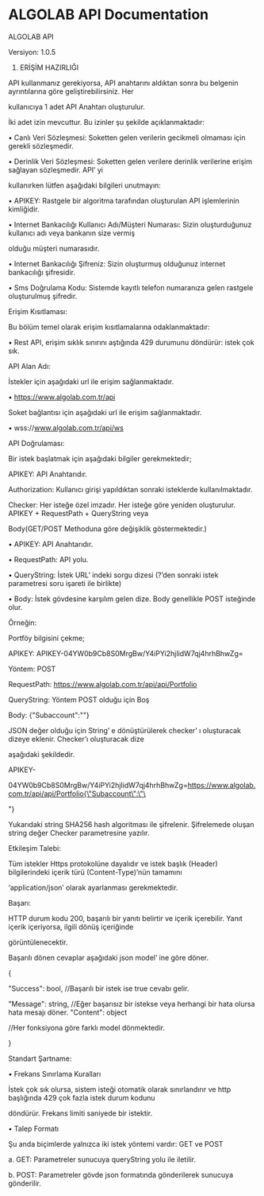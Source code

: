 # ALGOLAB API Documentation

ALGOLAB API 

Versiyon: 1.0.5 

1. ERİŞİM HAZIRLIĞI 

 

API kullanmanız gerekiyorsa, API anahtarını aldıktan sonra bu belgenin ayrıntılarına göre geliştirebilirsiniz. Her 

kullanıcıya 1 adet API Anahtarı oluşturulur. 

İki adet izin mevcuttur. Bu izinler şu şekilde açıklanmaktadır: 

• Canlı Veri Sözleşmesi: Soketten gelen verilerin gecikmeli olmaması için gerekli sözleşmedir. 

• Derinlik Veri Sözleşmesi: Soketten gelen verilere derinlik verilerine erişim sağlayan sözleşmedir. API’ yi 

kullanırken lütfen aşağıdaki bilgileri unutmayın: 

• APIKEY: Rastgele bir algoritma tarafından oluşturulan API işlemlerinin kimliğidir. 

• Internet Bankacılığı Kullanıcı Adı/Müşteri Numarası: Sizin oluşturduğunuz kullanıcı adı veya bankanın size vermiş 

olduğu müşteri numarasıdır. 

• Internet Bankacılığı Şifreniz: Sizin oluşturmuş olduğunuz internet bankacılığı şifresidir. 

• Sms Doğrulama Kodu: Sistemde kayıtlı telefon numaranıza gelen rastgele oluşturulmuş şifredir. 

Erişim Kısıtlaması: 

Bu bölüm temel olarak erişim kısıtlamalarına odaklanmaktadır: 

• Rest API, erişim sıklık sınırını aştığında 429 durumunu döndürür: istek çok sık. 

API Alan Adı: 

İstekler için aşağıdaki url ile erişim sağlanmaktadır. 

• https://www.algolab.com.tr/api 

Soket bağlantısı için aşağıdaki url ile erişim sağlanmaktadır. 

• wss://www.algolab.com.tr/api/ws 

API Doğrulaması: 

Bir istek başlatmak için aşağıdaki bilgiler gerekmektedir; 

APIKEY: API Anahtarıdır. 

Authorization: Kullanıcı girişi yapıldıktan sonraki isteklerde kullanılmaktadır. 

Checker: Her isteğe özel imzadır. Her isteğe göre yeniden oluşturulur. APIKEY + RequestPath + QueryString veya 

Body(GET/POST Methoduna göre değişiklik göstermektedir.) 

• APIKEY: API Anahtarıdır. 

• RequestPath: API yolu. 

• QueryString: İstek URL’ indeki sorgu dizesi (?’den sonraki istek parametresi soru işareti ile birlikte) 

• Body: İstek gövdesine karşılım gelen dize. Body genellikle POST isteğinde olur. 

 

 

Örneğin: 

Portföy bilgisini çekme; 

APIKEY: APIKEY-04YW0b9Cb8S0MrgBw/Y4iPYi2hjIidW7qj4hrhBhwZg= 

Yöntem: POST 

RequestPath: https://www.algolab.com.tr/api/api/Portfolio 

QueryString: Yöntem POST olduğu için Boş 

Body: {"Subaccount":""} 

 

JSON değer olduğu için String’ e dönüştürülerek checker’ ı oluşturacak dizeye eklenir. Checker’ı oluşturacak dize 

aşağıdaki şekildedir. 

APIKEY-

04YW0b9Cb8S0MrgBw/Y4iPYi2hjIidW7qj4hrhBhwZg=https://www.algolab.com.tr/api/api/Portfolio{\"Subaccount\":\"\

"} 

Yukarıdaki string SHA256 hash algoritması ile şifrelenir. Şifrelemede oluşan string değer Checker parametresine yazılır. 

Etkileşim Talebi: 

Tüm istekler Https protokolüne dayalıdır ve istek başlık (Header) bilgilerindeki içerik türü (Content-Type)’nün tamamını 

‘application/json’ olarak ayarlanması gerekmektedir. 

Başarı: 

HTTP durum kodu 200, başarılı bir yanıtı belirtir ve içerik içerebilir. Yanıt içerik içeriyorsa, ilgili dönüş içeriğinde 

görüntülenecektir. 

Başarılı dönen cevaplar aşağıdaki json model’ ine göre döner. 

{ 

"Success":  bool,  //Başarılı  bir  istek  ise  true  cevabı  gelir. 

"Message":  string,  //Eğer  başarısız  bir  istekse  veya  herhangi  bir  hata  olursa  hata  mesajı  döner. "Content":  object  

//Her  fonksiyona  göre  farklı  model  dönmektedir. 

} 

Standart Şartname: 

• Frekans Sınırlama Kuralları 

İstek çok sık olursa, sistem isteği otomatik olarak sınırlandırır ve http başlığında 429 çok fazla istek durum kodunu 

döndürür. Frekans limiti saniyede bir istektir. 

• Talep Formatı 

Şu anda biçimlerde yalnızca iki istek yöntemi vardır: GET ve POST 

a. GET: Parametreler sunucuya queryString yolu ile iletilir. 

b. POST: Parametreler gövde json formatında gönderilerek sunucuya gönderilir. 


